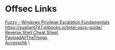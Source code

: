 Offsec Links
============

[Fuzzy - Windows Privilege Escalation Fundamentals](http://www.fuzzysecurity.com/tutorials/16.html) \
https://sushant747.gitbooks.io/total-oscp-guide/ \
[Reverse Shell Cheat Sheet](https://highon.coffee/blog/reverse-shell-cheat-sheet/) \
[PayloadAllTheThings](https://github.com/swisskyrepo/PayloadsAllTheThings) \
[Accesschk](https://xor.cat/2017/09/05/sysinternals-accesschk-accepteula/) \
